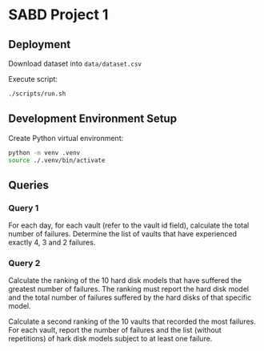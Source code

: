 # SABD Project 1

## Deployment

Download dataset into `data/dataset.csv`

Execute script:

```bash
./scripts/run.sh
```

## Development Environment Setup

Create Python virtual environment:

```bash
python -m venv .venv
source ./.venv/bin/activate
```

## Queries

### Query 1

For each day, for each vault (refer to the vault id field), calculate the total
number of failures. Determine the list of vaults that have experienced exactly
4, 3 and 2 failures.

### Query 2

Calculate the ranking of the 10 hard disk models that have suffered the greatest
number of failures. The ranking must report the hard disk model and the total
number of failures suffered by the hard disks of that specific model.

Calculate a second ranking of the 10 vaults that recorded the most failures.
For each vault, report the number of failures and the list (without repetitions)
of hark disk models subject to at least one failure.
